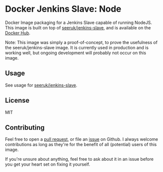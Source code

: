 Docker Jenkins Slave: Node
==========================

Docker Image packaging for a Jenkins Slave capable of running NodeJS. This image is built on top of [seeruk/jenkins-slave][1], and is available on the [Docker Hub][2].

Note: This image was simply a proof-of-concept, to prove the usefulness of the seeruk/jenkins-slave image. It is currently used in production and is working well, but ongoing development will probably not occur on this image.

Usage
-----

See usage for [seeruk/jenkins-slave][1].

License
-------

MIT

Contributing
------------

Feel free to open a [pull request][3], or file an [issue][4] on Github. I always welcome contributions as long as they're for the benefit of all (potential) users of this image.

If you're unsure about anything, feel free to ask about it in an issue before you get your heart set on fixing it yourself.

[1]: https://hub.docker.com/r/seeruk/jenkins-slave
[2]: https://hub.docker.com/r/seeruk/jenkins-slave-node
[3]: https://github.com/SeerUK/docker-jenkins-slave-docker/pulls
[4]: https://github.com/SeerUK/docker-jenkins-slave-docker/issues

